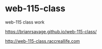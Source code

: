 # web-115-class
web-115 class work

https://brianrsavage.github.io/web-115-class/

http://web-115-class.raccreallife.com
